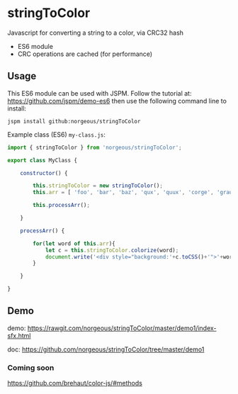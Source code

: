 # stringToColor
Javascript for converting a string to a color, via CRC32 hash

* ES6 module
* CRC operations are cached (for performance)

## Usage
This ES6 module can be used with JSPM.
Follow the tutorial at: https://github.com/jspm/demo-es6
then use the following command line to install:
```shell
jspm install github:norgeous/stringToColor
```
Example class (ES6) ```my-class.js```:
```js
import { stringToColor } from 'norgeous/stringToColor';

export class MyClass {

	constructor() {

		this.stringToColor = new stringToColor();
		this.arr = [ 'foo', 'bar', 'baz', 'qux', 'quux', 'corge', 'grault', 'garply', 'waldo', 'fred', 'plugh', 'xyzzy', 'thud', 'plumless', 'buckeroo' ];

		this.processArr();

	}

	processArr() {

		for(let word of this.arr){
			let c = this.stringToColor.colorize(word);
			document.write('<div style="background:'+c.toCSS()+'">'+word+'</div>');
		}

	}

}
```
## Demo
demo: https://rawgit.com/norgeous/stringToColor/master/demo1/index-sfx.html

doc: https://github.com/norgeous/stringToColor/tree/master/demo1

### Coming soon
https://github.com/brehaut/color-js/#methods
